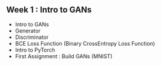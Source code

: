 ## Week 1 : Intro to GANs
- Intro to GANs
- Generator
- Discriminator
- BCE Loss Function (Binary CrossEntropy Loss Function)
- Intro to PyTorch
- First Assignment : Build GANs (MNIST)
